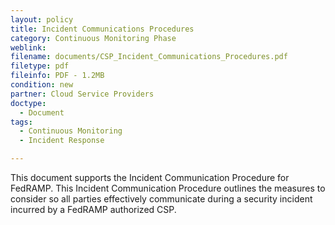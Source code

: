 ```yaml
---
layout: policy   
title: Incident Communications Procedures
category: Continuous Monitoring Phase
weblink:
filename: documents/CSP_Incident_Communications_Procedures.pdf
filetype: pdf
fileinfo: PDF - 1.2MB
condition: new
partner: Cloud Service Providers
doctype:
  - Document
tags:
  - Continuous Monitoring
  - Incident Response

---
```

This document supports the Incident Communication Procedure for FedRAMP. This Incident Communication Procedure outlines the measures to consider so all parties effectively communicate during a security incident incurred by a FedRAMP authorized CSP.
